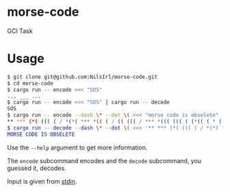 # morse-code
GCI Task

# Usage

```bash
$ git clone git@github.com:NilsIrl/morse-code.git
$ cd morse-code
$ cargo run -- encode <<< "SOS"
... ___ ...
$ cargo run -- encode <<< "SOS" | cargo run -- decode
SOS
$ cargo run -- encode --dash \* --dot \( <<< "morse code is obselete"
** *** (*( ((( ( / *(*( *** *(( ( / (( ((( / *** *((( ((( ( (*(( ( * (
$ cargo run -- decode --dash \* --dot \( <<< '** *** (*( ((( ( / *(*( *** *(( ( / (( ((( / *** *((( ((( ( (*(( ( * ('
MORSE CODE IS OBSELETE
```

Use the `--help` argument to get more information.

The `encode` subcommand encodes and the `decode` subcommand, you guessed it,
decodes.

Input is given from
[stdin](https://en.wikipedia.org/wiki/Standard_streams#Standard_input_(stdin)).
